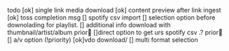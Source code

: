 todo
[ok] single link media download
[ok] content preview after link ingest
[ok] toss completion msg
[] spotify csv import
[] selection option before downolading for playlist.
[] additional info download with thumbnail/artist/album prior
[]direct option to get urs spotify csv .? prior
[] a/v option (!priority)
[ok]vdo download/ [] multi format selection
